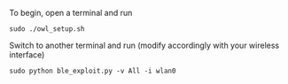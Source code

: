 To begin, open a terminal and run
```
sudo ./owl_setup.sh
```
Switch to another terminal and run (modify accordingly with your wireless interface) 
```
sudo python ble_exploit.py -v All -i wlan0
```
